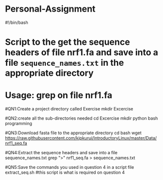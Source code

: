 # Personal-Assignment
#!/bin/bash
# Script to the get the sequence headers of file nrf1.fa and save into a file `sequence_names.txt` in the appropriate directory
# Usage: grep on file nrf1.fa
#QN1:Create a project directory called Exercise
mkdir Excercise

#QN2:create all the sub-directories needed
cd Excercise
mkdir python bash programming

#QN3:Download fasta file to the appropriate directory
cd bash
wget https://raw.githubusercontent.com/kipkurui/IntroductoryLinux/master/Data/nrf1_seq.fa

#QN4:Extract the sequence headers and save into a file sequence_names.txt
grep ">" nrf1_seq.fa > sequence_names.txt

#QN5:Save the commands you used in question 4 in a script file extract_seq.sh
#this script is what is required on question 4
